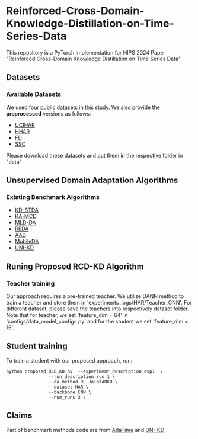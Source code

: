 # Reinforced-Cross-Domain-Knowledge-Distillation-on-Time-Series-Data
This repository is a PyTorch implementation for NIPS 2024 Paper "Reinforced Cross-Domain Knowledge Distillation on Time Series Data".

## Datasets

### Available Datasets
We used four public datasets in this study. We also provide the **preprocessed** versions as follows:

- [UCIHAR](https://researchdata.ntu.edu.sg/dataset.xhtml?persistentId=doi:10.21979/N9/0SYHTZ)
- [HHAR](https://researchdata.ntu.edu.sg/dataset.xhtml?persistentId=doi:10.21979/N9/OWDFXO)
- [FD](https://mb.uni-paderborn.de/en/kat/main-research/datacenter/bearing-datacenter/data-sets-and-download)
- [SSC](https://researchdata.ntu.edu.sg/dataset.xhtml?persistentId=doi:10.21979/N9/UD1IM9)

Please download these datasets and put them in the respective folder in "data"


## Unsupervised Domain Adaptation Algorithms
### Existing Benchmark Algorithms
- [KD-STDA](https://arxiv.org/pdf/2101.07308)
- [KA-MCD](https://arxiv.org/pdf/1702.02052)
- [MLD-DA](https://openaccess.thecvf.com/content/WACV2021W/AVV/papers/Kothandaraman_Domain_Adaptive_Knowledge_Distillation_for_Driving_Scene_Semantic_Segmentation_WACVW_2021_paper.pdf)
- [REDA](https://junguangjiang.github.io/files/resource-efficient-domain-adaptation-acmmm20.pdf)
- [AAD](https://arxiv.org/pdf/2010.11478.pdf)
- [MobileDA](https://ieeexplore.ieee.org/abstract/document/9016215/)
- [UNI-KD](https://arxiv.org/pdf/2307.03347)

## Runing Proposed RCD-KD Algorithm

### Teacher training
Our approach requires a pre-trained teacher. We utilize DANN method to train a teacher and store them in 'experiments_logs/HAR/Teacher_CNN'.
For different dataset, please save the teachers into respectively dataset folder. Note that for teacher, we set 'feature_dim = 64' in 'configs/data_model_configs.py' 
and for the student we set 'feature_dim = 16'.

## Student training
To train a student with our proposed approach, run:

```
python proposed_RCD_KD.py  --experiment_description exp1  \
                --run_description run_1 \
                --da_method RL_JointADKD \
                --dataset HAR \
                --backbone CNN \
                --num_runs 3 \
```

## Claims
Part of benchmark methods code are from [AdaTime](https://github.com/emadeldeen24/AdaTime) and [UNI-KD](https://arxiv.org/pdf/2307.03347)
